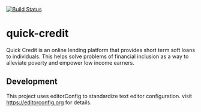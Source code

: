 [![Build Status](https://travis-ci.com/suleyunus/quick-credit.svg?branch=develop)](https://travis-ci.com/suleyunus/quick-credit)

# quick-credit
Quick Credit is an online lending platform that provides short term soft loans to individuals. This helps solve problems of financial inclusion as a way to alleviate poverty and empower low income earners. 

## Development

This project uses editorConfig to standardize text editor configuration.
visit https://editorconfig.org for details.
